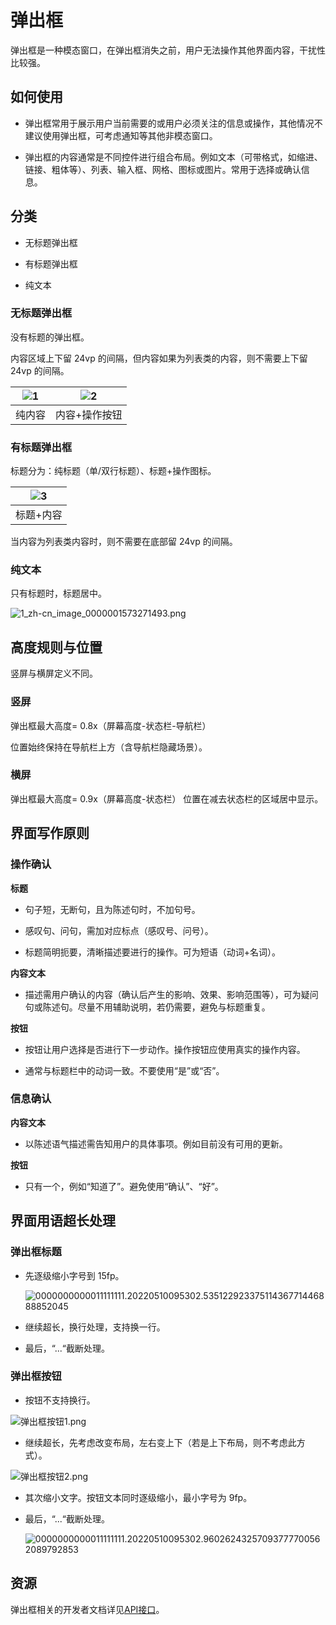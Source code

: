 # 弹出框

弹出框是一种模态窗口，在弹出框消失之前，用户无法操作其他界面内容，干扰性比较强。


## 如何使用

- 弹出框常用于展示用户当前需要的或用户必须关注的信息或操作，其他情况不建议使用弹出框，可考虑通知等其他非模态窗口。

- 弹出框的内容通常是不同控件进行组合布局。例如文本（可带格式，如缩进、链接、粗体等）、列表、输入框、网格、图标或图片。常用于选择或确认信息。

## 分类

- 无标题弹出框

- 有标题弹出框

- 纯文本

### 无标题弹出框

没有标题的弹出框。

内容区域上下留 24vp 的间隔，但内容如果为列表类的内容，则不需要上下留 24vp 的间隔。

  | ![1](figures/1.png) | ![2](figures/2.png) |
| -------- | -------- |
| 纯内容 | 内容+操作按钮 | 


### 有标题弹出框

标题分为：纯标题（单/双行标题）、标题+操作图标。

  |  ![3](figures/3.png) |
| -------- |
| 标题+内容 | 

当内容为列表类内容时，则不需要在底部留 24vp 的间隔。


### 纯文本

只有标题时，标题居中。

![1_zh-cn_image_0000001573271493.png](figures/1_zh-cn_image_0000001573271493.png)


## 高度规则与位置

竖屏与横屏定义不同。


### 竖屏

弹出框最大高度= 0.8x（屏幕高度-状态栏-导航栏）

位置始终保持在导航栏上方（含导航栏隐藏场景）。


### 横屏

弹出框最大高度= 0.9x（屏幕高度-状态栏） 位置在减去状态栏的区域居中显示。

## 界面写作原则

### 操作确认

**标题**

- 句子短，无断句，且为陈述句时，不加句号。

- 感叹句、问句，需加对应标点（感叹号、问号）。

- 标题简明扼要，清晰描述要进行的操作。可为短语（动词+名词）。

**内容文本**

- 描述需用户确认的内容（确认后产生的影响、效果、影响范围等），可为疑问句或陈述句。尽量不用辅助说明，若仍需要，避免与标题重复。

**按钮**

- 按钮让用户选择是否进行下一步动作。操作按钮应使用真实的操作内容。

- 通常与标题栏中的动词一致。不要使用“是”或“否”。


### 信息确认

**内容文本**

- 以陈述语气描述需告知用户的具体事项。例如目前没有可用的更新。

**按钮**

- 只有一个，例如“知道了”。避免使用“确认”、“好”。

## 界面用语超长处理
### 弹出框标题

- 先逐级缩小字号到 15fp。

  ![0000000000011111111.20220510095302.53512292337511436771446888852045](figures/0000000000011111111.20220510095302.53512292337511436771446888852045.png)

- 继续超长，换行处理，支持换一行。

- 最后，“...“截断处理。


### 弹出框按钮

- 按钮不支持换行。

![弹出框按钮1.png](figures/弹出框按钮1.png)

- 继续超长，先考虑改变布局，左右变上下（若是上下布局，则不考虑此方式）。

![弹出框按钮2.png](figures/弹出框按钮2.png)

- 其次缩小文字。按钮文本同时逐级缩小，最小字号为 9fp。

- 最后，“...“截断处理。

  ![0000000000011111111.20220510095302.96026243257093777700562089792853](figures/0000000000011111111.20220510095302.96026243257093777700562089792853.png)

## 资源

弹出框相关的开发者文档详见[API接口](http://gitee.com/openharmony/docs/blob/master/zh-cn/application-dev/reference/apis/js-apis-promptAction.md)。